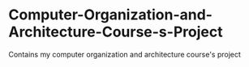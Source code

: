# Computer-Organization-and-Architecture-Course-s-Project
Contains my computer organization and architecture course's project
